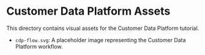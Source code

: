 # Customer Data Platform Assets

This directory contains visual assets for the Customer Data Platform tutorial.

- `cdp-flow.svg`: A placeholder image representing the Customer Data Platform workflow.
